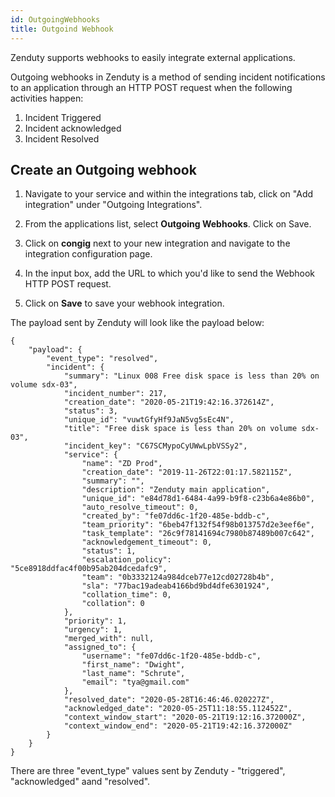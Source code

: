 ```yaml
---
id: OutgoingWebhooks
title: Outgoind Webhook
---
```


Zenduty supports webhooks to easily integrate external applications.

Outgoing webhooks in Zenduty is a method of sending incident notifications to an application through an HTTP POST request when the following activities happen:
1) Incident Triggered
2) Incident acknowledged
3) Incident Resolved

## Create an Outgoing webhook

1. Navigate to your service and within the integrations tab, click on "Add integration" under "Outgoing Integrations".


2. From the applications list, select **Outgoing Webhooks**. Click on Save.

3. Click on **congig** next to your new integration and navigate to the integration configuration page.

4. In the input box, add the URL to which you'd like to send the Webhook HTTP POST request.

5. Click on **Save** to save your webhook integration.


The payload sent by Zenduty will look like the payload below:


```
{
    "payload": {
        "event_type": "resolved",
        "incident": {
            "summary": "Linux 008 Free disk space is less than 20% on volume sdx-03",
            "incident_number": 217,
            "creation_date": "2020-05-21T19:42:16.372614Z",
            "status": 3,
            "unique_id": "vuwtGfyHf9JaN5vg5sEc4N",
            "title": "Free disk space is less than 20% on volume sdx-03",
            "incident_key": "C67SCMypoCyUWwLpbVSSy2",
            "service": {
                "name": "ZD Prod",
                "creation_date": "2019-11-26T22:01:17.582115Z",
                "summary": "",
                "description": "Zenduty main application",
                "unique_id": "e84d78d1-6484-4a99-b9f8-c23b6a4e86b0",
                "auto_resolve_timeout": 0,
                "created_by": "fe07dd6c-1f20-485e-bddb-c",
                "team_priority": "6beb47f132f54f98b013757d2e3eef6e",
                "task_template": "26c9f78141694c7980b87489b007c642",
                "acknowledgement_timeout": 0,
                "status": 1,
                "escalation_policy": "5ce8918ddfac4f00b95ab204dcedafc9",
                "team": "0b3332124a984dceb77e12cd02728b4b",
                "sla": "77bac19adeab4166bd9bd4dfe6301924",
                "collation_time": 0,
                "collation": 0
            },
            "priority": 1,
            "urgency": 1,
            "merged_with": null,
            "assigned_to": {
                "username": "fe07dd6c-1f20-485e-bddb-c",
                "first_name": "Dwight",
                "last_name": "Schrute",
                "email": "tya@gmail.com"
            },
            "resolved_date": "2020-05-28T16:46:46.020227Z",
            "acknowledged_date": "2020-05-25T11:18:55.112452Z",
            "context_window_start": "2020-05-21T19:12:16.372000Z",
            "context_window_end": "2020-05-21T19:42:16.372000Z"
        }
    }
}
```

There are three "event_type" values sent by Zenduty - "triggered", "acknowledged" aand "resolved".

